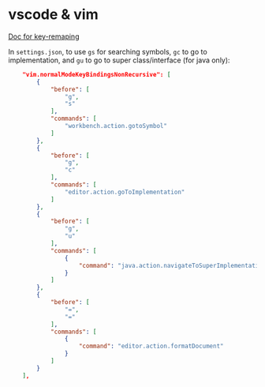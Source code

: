 # vscode & vim

[Doc for key-remaping](https://github.com/VSCodeVim/Vim/#key-remapping)

In `settings.json`, to use `gs` for searching symbols, `gc` to go to implementation, and `gu` to go to super class/interface (for java only):

```json
    "vim.normalModeKeyBindingsNonRecursive": [
        {
            "before": [
                "g",
                "s"
            ],
            "commands": [
                "workbench.action.gotoSymbol"
            ]
        },
        {
            "before": [
                "g",
                "c"
            ],
            "commands": [
                "editor.action.goToImplementation"
            ]
        },
        {
            "before": [
                "g",
                "u"
            ],
            "commands": [
                {
                    "command": "java.action.navigateToSuperImplementation"
                }
            ]
        },
        {
            "before": [
                "=",
                "="
            ],
            "commands": [
                {
                    "command": "editor.action.formatDocument"
                }
            ]
        }
    ],
```
